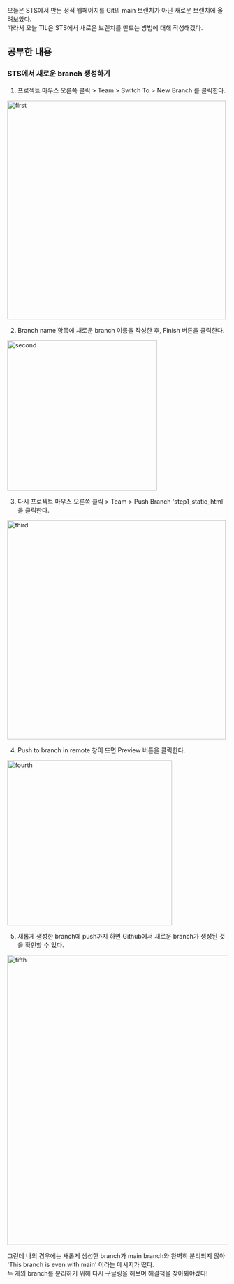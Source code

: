 오늘은 STS에서 만든 정적 웹페이지를 Git의 main 브랜치가 아닌 새로운 브랜치에 올려보았다.  
따라서 오늘 TIL은 STS에서 새로운 브랜치를 만드는 방법에 대해 작성해겠다.  

## 공부한 내용
### STS에서 새로운 branch 생성하기
1. 프로젝트 마우스 오른쪽 클릭 > Team > Switch To > New Branch 를 클릭한다.
<img width="500" alt="first" src="https://user-images.githubusercontent.com/53208493/102622121-f2811880-4183-11eb-8328-b821ab2a0235.png">

2. Branch name 항목에 새로운 branch 이름을 작성한 후, Finish 버튼을 클릭한다.
<img width="343" alt="second" src="https://user-images.githubusercontent.com/53208493/102621251-a71a3a80-4182-11eb-924e-d75b63bceaa1.PNG">

3. 다시 프로젝트 마우스 오른쪽 클릭 > Team > Push Branch 'step1_static_html' 을 클릭한다.
<img width="500" alt="third" src="https://user-images.githubusercontent.com/53208493/102622718-c0bc8180-4184-11eb-8c73-d4145f72fa0e.png">

4. Push to branch in remote 창이 뜨면 Preview 버튼을 클릭한다.  
<img width="377" alt="fourth" src="https://user-images.githubusercontent.com/53208493/102621275-ae414880-4182-11eb-9cf2-9f825673e6a1.PNG">

5. 새롭게 생성한 branch에 push까지 하면 Github에서 새로운 branch가 생성된 것을 확인할 수 있다.  
<img width="662" alt="fifth" src="https://user-images.githubusercontent.com/53208493/102621290-b39e9300-4182-11eb-879f-f8e40ce384b7.PNG">

그런데 나의 경우에는 새롭게 생성한 branch가 main branch와 완벽히 분리되지 않아 'This branch is even with main' 이라는 메시지가 떴다.    
두 개의 branch를 분리하기 위해 다시 구글링을 해보며 해결책을 찾아봐야겠다!
